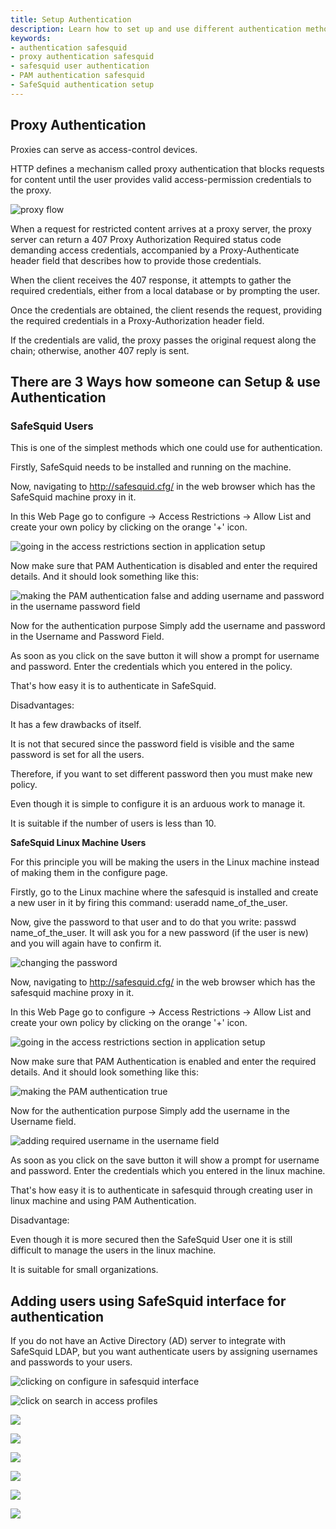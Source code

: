 ```yaml
---
title: Setup Authentication
description: Learn how to set up and use different authentication methods in SafeSquid, including SafeSquid Users, SafeSquid Linux Machine Users, and adding users through the SafeSquid interface.
keywords:
- authentication safesquid
- proxy authentication safesquid
- safesquid user authentication
- PAM authentication safesquid
- SafeSquid authentication setup
---
```


## Proxy Authentication

Proxies can serve as access-control devices.

HTTP defines a mechanism called proxy authentication that blocks requests for content until the user provides valid access-permission credentials to the proxy.

![proxy flow](/img/How_To/Setup_Authentication/image1.webp)

When a request for restricted content arrives at a proxy server, the proxy server can return a 407 Proxy Authorization Required status code demanding access credentials, accompanied by a Proxy-Authenticate header field that describes how to provide those credentials.

When the client receives the 407 response, it attempts to gather the required credentials, either from a local database or by prompting the user.

Once the credentials are obtained, the client resends the request, providing the required credentials in a Proxy-Authorization header field.

If the credentials are valid, the proxy passes the original request along the chain; otherwise, another 407 reply is sent.

## There are 3 Ways how someone can Setup & use Authentication

### SafeSquid Users

This is one of the simplest methods which one could use for authentication.

Firstly, SafeSquid needs to be installed and running on the machine.

Now, navigating to http://safesquid.cfg/ in the web browser which has the SafeSquid machine proxy in it.

In this Web Page go to configure -> Access Restrictions -> Allow List and create your own policy by clicking on the orange '+' icon.

![going in the access restrictions section in application setup](/img/How_To/Setup_Authentication/image2.webp)

Now make sure that PAM Authentication is disabled and enter the required details. And it should look something like this:

![making the PAM authentication false and adding username and password in the username password field](/img/How_To/Setup_Authentication/image3.webp)

Now for the authentication purpose Simply add the username and password in the Username and Password Field.

As soon as you click on the save button it will show a prompt for username and password. Enter the credentials which you entered in the policy.

That's how easy it is to authenticate in SafeSquid.

Disadvantages:

It has a few drawbacks of itself.

It is not that secured since the password field is visible and the same password is set for all the users.

Therefore, if you want to set different password then you must make new policy.

Even though it is simple to configure it is an arduous work to manage it.

It is suitable if the number of users is less than 10.

**SafeSquid Linux Machine Users**

For this principle you will be making the users in the Linux machine instead of making them in the configure page.

Firstly, go to the Linux machine where the safesquid is installed and create a new user in it by firing this command: useradd name_of_the_user.

Now, give the password to that user and to do that you write: passwd name_of_the_user. It will ask you for a new password (if the user is new) and you will again have to confirm it.

![changing the password ](/img/How_To/Setup_Authentication/image4.webp)

Now, navigating to http://safesquid.cfg/ in the web browser which has the safesquid machine proxy in it.

In this Web Page go to configure -> Access Restrictions -> Allow List and create your own policy by clicking on the orange '+' icon.

![going in the access restrictions section in application setup](/img/How_To/Setup_Authentication/image2.webp)

Now make sure that PAM Authentication is enabled and enter the required details. And it should look something like this:

![making the PAM authentication true](/img/How_To/Setup_Authentication/image5.webp)

Now for the authentication purpose Simply add the username in the Username field.

![adding required username in the username field](/img/How_To/Setup_Authentication/image6.webp)

As soon as you click on the save button it will show a prompt for username and password. Enter the credentials which you entered in the linux machine.

That's how easy it is to authenticate in safesquid through creating user in linux machine and using PAM Authentication.

Disadvantage:

Even though it is more secured then the SafeSquid User one it is still difficult to manage the users in the linux machine.

It is suitable for small organizations.




##  Adding users using SafeSquid interface for authentication

If you do not have an Active Directory (AD) server to integrate with SafeSquid LDAP, but you want authenticate users by assigning usernames and passwords to your users.

![clicking on configure in safesquid interface](/img/How_To/Adding_users_using_SafeSquid_interface_for_authentication/image1.webp)

![click on search in access profiles](/img/How_To/Adding_users_using_SafeSquid_interface_for_authentication/image2.webp)

![](/img/How_To/Adding_users_using_SafeSquid_interface_for_authentication/image4.webp)

![](/img/How_To/Adding_users_using_SafeSquid_interface_for_authentication/image6.webp)

![](/img/How_To/Adding_users_using_SafeSquid_interface_for_authentication/image8.webp)

![](/img/How_To/Adding_users_using_SafeSquid_interface_for_authentication/image10.webp)

![](/img/How_To/Adding_users_using_SafeSquid_interface_for_authentication/image12.webp)

![](/img/How_To/Adding_users_using_SafeSquid_interface_for_authentication/image14.webp)


